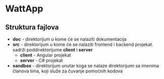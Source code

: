 # WattApp

## Struktura fajlova

* **doc** - direktorijum u kome će se nalaziti dokumentacija
* **src** - direktorijum u kome će se nalaziti frontend i backend projekat. sadrži poddirektorijume **client** i **server**
  * **client** - Angular projekat
  * **server** - C# projekat
* **sandbox** - direktorijum unutar koga se nalaze direktorijumi sa imenima članova tima, koji služe za čuvanje pomoćnih kodova